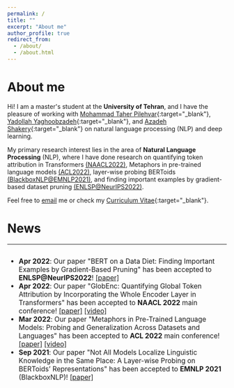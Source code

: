 ```yaml
---
permalink: /
title: ""
excerpt: "About me"
author_profile: true
redirect_from: 
  - /about/
  - /about.html
---
```

About me
======
Hi! I am a master's student at the <b>University of Tehran</b>, and I have the pleasure of working with [Mohammad Taher Pilehvar](https://pilehvar.github.io/){:target="_blank"}, [Yadollah Yaghoobzadeh](https://yyaghoobzadeh.github.io/){:target="_blank"}, and [Azadeh Shakery](https://ece.ut.ac.ir/en/~shakery){:target="_blank"} on natural language processing (NLP) and deep learning.

My primary research interest lies in the area of <b>Natural Language Processing</b> (NLP), where I have done research on quantifying token attribution in Transformers [(NAACL2022)](https://aclanthology.org/2022.naacl-main.19), Metaphors in pre-trained language models [(ACL2022)](https://aclanthology.org/2022.acl-long.144/), layer-wise probing BERToids [(BlackboxNLP@EMNLP2021)](https://aclanthology.org/2021.blackboxnlp-1.29), and finding important examples by gradient-based dataset pruning [(ENLSP@NeurIPS2022)](https://arxiv.org/abs/2211.05610).
<!-- My B.Sc. final project was about assessing toxic detection knowledge of foundation models where I showed their interesting ability gained in pre-training as well as possible biases towards specific persons or groups. -->

Feel free to [email](mailto:mohsen.fayyaz77@ut.ac.ir) me or check my [Curriculum Vitae](/files/MohsenFayyaz_CV.pdf){:target="_blank"}.

News
======
------
<font size="3">
<div style="overflow-y: auto; max-height: 300px; padding-right: 10px; font-size: 15.5px;">
<ul>
	<li>
		<b>Apr 2022</b>: Our paper "BERT on a Data Diet: Finding Important Examples by Gradient-Based Pruning" has been accepted to <b>ENLSP@NeurIPS2022</b>! 
		<a href="https://arxiv.org/abs/2211.05610" target="_blank">[paper]</a>
	</li>
	<li>
		<b>Apr 2022</b>: Our paper "GlobEnc: Quantifying Global Token Attribution by Incorporating the Whole Encoder Layer in Transformers" has been accepted to <b>NAACL 2022</b> main conference! 
		<a href="https://aclanthology.org/2022.naacl-main.19.pdf" target="_blank">[paper]</a>
		<a href="https://youtu.be/jgd9kUJlug4" target="_blank">[video]</a>
	</li>
	<li>
		<b>Mar 2022</b>: Our paper "Metaphors in Pre-Trained Language Models: Probing and Generalization Across Datasets and Languages" has been accepted to <b>ACL 2022</b> main conference! 
		<a href="https://aclanthology.org/2022.acl-long.144/" target="_blank">[paper]</a>
		<a href="https://www.youtube.com/watch?v=UKWFZSiP7OY" target="_blank">[video]</a>
	</li>
	<li>
		<b>Sep 2021</b>: Our paper "Not All Models Localize Linguistic Knowledge in the Same Place: A Layer-wise Probing on BERToids’ Representations" has been accepted to <b>EMNLP 2021</b> (BlackboxNLP)! 
		<a href="https://aclanthology.org/2021.blackboxnlp-1.29/">[paper]</a>
		<!-- <a href="/posts/layer-wise-probing-on-bertoids">[blog]</a> -->
	</li>
	<li>
		<b>Aug 2021</b>: Accepted to enroll in graduate school as a top student without passing the entrance examinations, University of Tehran
	</li>
	<li>
		<b>Dec 2020</b>: Received Faculty of Engineering Award for ranking 1st among all Computer Engineering students, University of Tehran
	</li>
	<li>
		<b>Dec 2020</b>: <a href="https://nlpdataset.ir/" target="_blank">nlpdataset.ir</a> is online for listing NLP datasets and tools for  research and development in Farsi NLP.
	</li>
	<li>
		<b>Dec 2019</b>: Received Faculty of Engineering Award for ranking 3rd among all Computer Engineering students, University of Tehran
	</li>
</ul>
</div>
</font>